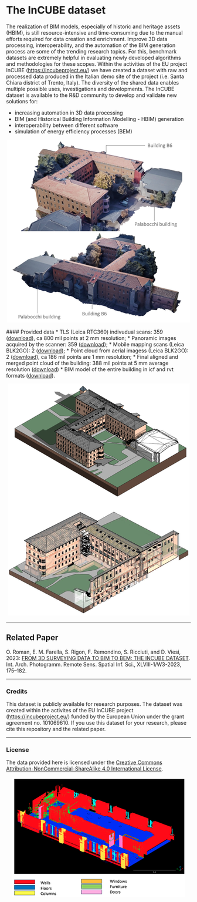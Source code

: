 # The InCUBE dataset

The realization of BIM models, especially of historic and heritage assets (HBIM), is still resource-intensive and time-consuming due to the manual efforts required for data creation and enrichment. Improve 3D data processing, interoperability, and the automation of the BIM generation process are some of the trending research topics. For this, benchmark datasets are extremely helpful in evaluating newly developed algorithms and methodologies for these scopes. 
Within the activities of the EU project InCUBE (https://incubeproject.eu/) we have created a dataset with raw and processed data produced in the Italian demo site of the project (i.e. Santa Chiara district of Trento, Italy). 
The diversity of the shared data enables multiple possible uses, investigations and developments. The InCUBE dataset is available to the R&D community to develop and validate new solutions for:
- increasing automation in 3D data processing
- BIM (and Historical Building Information Modelling - HBIM) generation
- interoperability between different software
- simulation of energy efficiency processes (BEM)
<p>
<center><img src="https://github.com/3DOM-FBK/InCUBE/blob/master/images/overview.png"></center>
<p>
#### Provided data
* TLS (Leica RTC360) indivudual scans: 359 (<a href="xxxxx">download</a>), ca 800 mil points at 2 mm resolution;
* Panoramic images acquired by the scanner: 359 (<a href="xxxxx">download</a>);
* Mobile mapping scans (Leica BLK2GO): 2 (<a href="xxxxx">download</a>);
* Point cloud from aerial imagess (Leica BLK2GO): 2 (<a href="xxxxx">download</a>), ca 186 mil points are 1 mm resolution;
* Final aligned and merged point cloud of the building: 388 mil points at 5 mm average resolution (<a href="xxxxx">download</a>)
* BIM model of the entire building in icf and rvt formats (<a href="xxxxx">download</a>).

<p>
<center><img src="https://github.com/3DOM-FBK/InCUBE/blob/master/images/BIM.png"></center>

_________________________________________________________________________
## Related Paper
O. Roman, E. M. Farella, S. Rigon, F. Remondino, S. Ricciuti, and D. Viesi, 2023: <a href="https://isprs-archives.copernicus.org/articles/XLVIII-1-W3-2023/175/2023/" target=page>FROM 3D SURVEYING DATA TO BIM TO BEM: THE INCUBE DATASET</a>. Int. Arch. Photogramm. Remote Sens. Spatial Inf. Sci., XLVIII-1/W3-2023, 175–182.

_________________________________________________________________________
### Credits
This dataset is publicly available for research purposes. The dataset was created within the activites of the EU InCUBE project (https://incubeproject.eu/) funded by the European Union under the grant agreement no. 101069610.
If you use this dataset for your research, please cite this repository and the related paper.

_________________________________________________________________________
### License
The data provided here is licensed under the [Creative Commons Attribution-NonCommercial-ShareAlike 4.0 International License](https://creativecommons.org/licenses/by-nc-sa/4.0/).
<p>
<center><img src="https://github.com/3DOM-FBK/InCUBE/blob/master/images/classification.png"></center>

